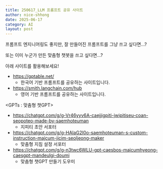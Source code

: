 ```yaml
---
title: 250617_LLM 프롬프트 공유 사이트
author: nice-shhong
date: 2025-06-17
category: AI
layout: post
---
```

프롬프트 엔지니어링도 좋지만, 잘 만들어진 프롬프트를 그냥 쓰고 싶다면...?

또는 이미 누군가 만든 맞춤형 챗봇을 쓰고 싶다면...?

아래 사이트를 활용해보세요!


* https://gptable.net/
	* 한국어 기반 프롬프트를 공유하는 사이트입니다.
* https://smith.langchain.com/hub
	* 영어 기반 프롬프트를 공유하는 사이트입니다.


<GPTs : 맞춤형 챗GPT>
* https://chatgpt.com/g/g-Vr46yyv6A-caejjigpiti-jwipitiseu-coan-seopoteo-made-by-saemhoteuman
	* 지피티 초안 서포터
* https://chatgpt.com/g/g-HAIaG2I0o-saemhoteuman-s-custom-instruction-majcum-jicim-seoljeong-maker
	* 맞춤형 지침 설정 서포터
* https://chatgpt.com/g/g-n3twc6WLU-gpt-caesbos-majcumhyeong-caesgpt-mandeulgi-doumi
	* 맞춤형 챗GPT 만들기 도우미